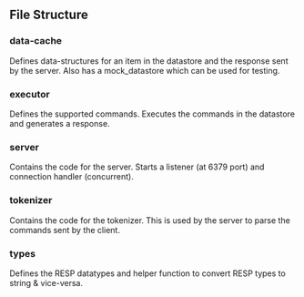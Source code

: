 ## File Structure

### data-cache
Defines data-structures for an item in the datastore and the response sent by the server.
Also has a mock_datastore which can be used for testing.

### executor
Defines the supported commands. Executes the commands in the datastore and generates a response.

### server
Contains the code for the server. Starts a listener (at 6379 port) and connection handler (concurrent).

### tokenizer
Contains the code for the tokenizer. This is used by the server to parse the commands sent by the client.

### types
Defines the RESP datatypes and helper function to convert RESP types to string & vice-versa.

